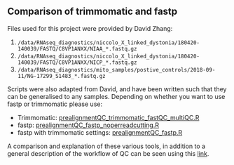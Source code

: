 ## Comparison of trimmomatic and fastp
Files used for this project were provided by David Zhang:
1. ```/data/RNAseq_diagnostics/niccolo_X_linked_dystonia/180420-140039/FASTQ/C8VP1ANXX/NIAA_*.fastq.gz```
2. ```/data/RNAseq_diagnostics/niccolo_X_linked_dystonia/180420-140039/FASTQ/C8VP1ANXX/NICP_*.fastq.gz```
3. ```/data/RNAseq_diagnostics/mito_samples/postive_controls/2018-09-11/NG-17299_S1483_*.fastq.gz```

Scripts were also adapted from David, and have been written such that they can be generalised to any samples. Depending on whether you want to use fastp or trimmomatic please use:
- Trimmomatic: [prealignmentQC_trimmomatic_fastQC_multiQC.R](prealignmentQC_trimmomatic_fastQC_multiQC.R)
- fastp: [prealignmentQC_fastp_noperreadcutting.R](prealignmentQC_fastp_noperreadcutting.R)
- fastp with trimmomatic settings: [prealignmentQC_fastp.R](prealignmentQC_fastp.R)

A comparison and explanation of these various tools, in addition to a general description of the workflow of QC can be seen using this [link](Rmd_workflow/prealignmentQC_comparison_workflow.html).
